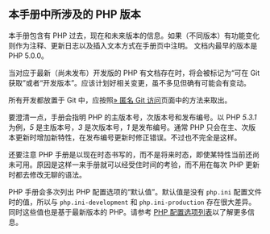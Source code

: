 本手册中所涉及的 PHP 版本
-------------------------

本手册包含有 PHP
过去，现在和未来版本的信息。如果（不同版本）有功能变化则作为注释、更新日志以及插入文本方式在手册页中注明。
文档内最早的版本是 PHP 5.0.0。

当对应于最新（尚未发布）开发版的 PHP 有文档存在时，将会被标记为“可在 Git
获取”或者“开发版本”。应该计划好相关变更，虽不多见但确有可能会有变动。

所有开发都放置于 Git
中，应按照<a href="https://www.php.net/git.php" class="link external">» 匿名 Git 访问</a>页面中的方法来取出。

要澄清一点，手册会指明 PHP 的主版本号，次版本号和发布编号。以 PHP
*5.3.1* 为例，*5* 是主版本号，*3* 是次版本号，*1* 是发布编号。通常 PHP
只会在主、次版本更新时增加新特性，在发布编号更新时修正错误。不过也不完全是这样。

还要注意 PHP
手册是以现在时态书写的，而不是将来时态，即使某特性当前还尚未可用。原因是这样一来手册就可以经受住时间的考验，而不用在每次
PHP 更新时都去修改无聊的语法。

PHP 手册会多次列出 PHP 配置选项的“默认值”。默认值是没有 `php.ini`
配置文件时的值，所以与 `php.ini-development` 和 `php.ini-production`
存在很大差异。同时这些值也是基于最新版本的 PHP。请参考
<a href="/ini/list.html" class="link">PHP 配置选项列表</a>以了解更多信息。
